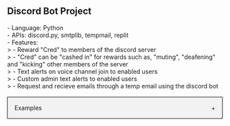 <section id="About">
  <h1 style="font-weight: bold">Discord Bot Project </h1>
  - Language: Python
  <br>
  - APIs: discord.py, smtplib, tempmail, replit
  <br>
  - Features:
  <br>
    > - Reward "Cred" to members of the discord server
    <br>
    > - "Cred" can be "cashed in" for rewards such as, "muting", "deafening" and "kicking" other members of the server
    <br>
    > - Text alerts on voice channel join to enabled users
    <br>
    > - Custom admin text alerts to enabled users
    <br>
    > - Request and recieve emails through a temp email using the discord bot
    <br>
  </section>
 <br>
 <section id="Examples">
    <div class="accordion">
      <div class='accordion-header'>
        <div class="accordion-title">Examples</div>
        <span class="accordion-icon">+</span>
      </div>
      <div class="accordion-content">
        -Give Cred
        <br>
        -Rewards
        <br>
        -Text Alerts
        <br>
        -Temp Email
      </div>
    </div>
  </section>
      
   <style>
  .accordion{
    max-width: 500px;
    border: 1px solid #000;
  }
  .accordion-header {
    display: flex;
    padding: 16px;
    cursor: pointer;
    background-color: #F2F2F2
  }
  .accordion-icon {
    width: 16px
    color: #C00
  }
  .accordion-content {
    padding: 16px;

  }
  .accordion-title {
    flex: 1;
  }
  .accordion-content {
    display: none;
  }
</style>

      
<script>
const accordionHeaders = document.getElementsByClassName('accordion-header');
const accordionContents = document.getElementsByClassName('accordion-content');
const accordionIcons = document.getElementsByClassName('accordion-icon');

for(let i=0; i < accordionHeaders.length; i++){
  accordionHeaders[i].addEventListener('click', () => {
    accordionContents[i].style.display = accordionContents[i].style.display == 'block' ? 'none' : 'block';
    accordionIcons[i].innerHTML = accordionContents[i].style.display == 'block' ? '-' : '+';

  })
}
</script>
      

  
      
  
  
    


